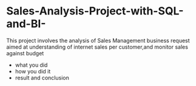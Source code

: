 # Sales-Analysis-Project-with-SQL-and-BI-
This project involves the analysis of Sales Management business request aimed at understanding of internet sales per customer,and monitor sales against budget 
- what you did
- how you did it
- result and conclusion
